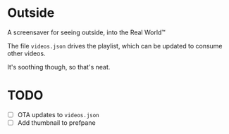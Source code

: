 # Outside

A screensaver for seeing outside, into the Real World™

The file `videos.json` drives the playlist, which can be updated to consume other videos.

It's soothing though, so that's neat.

# TODO

- [ ] OTA updates to `videos.json`
- [ ] Add thumbnail to prefpane
